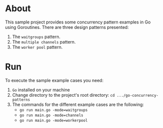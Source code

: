 # About
This sample project provides some concurrency pattern examples in Go using Goroutines.
There are three design patterns presented:
1. The `waitgroups` pattern.
2. The `multiple channels` pattern.
3. The `worker pool` pattern.

# Run
To execute the sample example cases you need:

1. `Go` installed on your machine
2. Change directory to the project's root directory: `cd .../go-concurrency-patterns`
3. The commands for the different example cases are the following:
    * `go run main.go -mode=waitgroups`
    * `go run main.go -mode=channels`
    * `go run main.go -mode=workerpool`